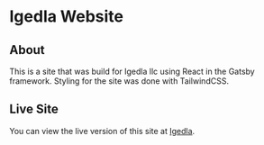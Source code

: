# Igedla Website
## About
This is a site that was build for Igedla llc using React in the Gatsby framework. Styling for the site was done with TailwindCSS. 
## Live Site
You can view the live version of this site at [Igedla](https://www.igedla.com).
